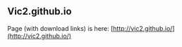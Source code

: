 ## Vic2.github.io


Page (with download links) is here: 
[http://vic2.github.io/](http://vic2.github.io/)

